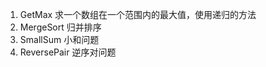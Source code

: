 1. GetMax
   求一个数组在一个范围内的最大值，使用递归的方法
2. MergeSort
   归并排序
3. SmallSum
   小和问题
4. ReversePair 
   逆序对问题